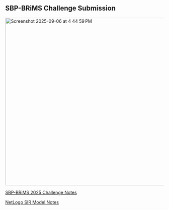 ## SBP-BRiMS Challenge Submission

<img width="954" height="531" alt="Screenshot 2025-09-06 at 4 44 59 PM" src="https://github.com/user-attachments/assets/21c50ae2-fd64-41af-b0c9-ac84688051e6" />


[SBP-BRiMS 2025 Challenge Notes](https://anl.app.box.com/notes/1953102558728)

[NetLogo SIR Model Notes](https://anl.app.box.com/notes/1959398901525)
